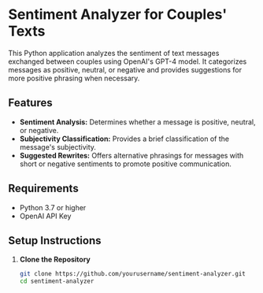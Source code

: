 # Sentiment Analyzer for Couples' Texts

This Python application analyzes the sentiment of text messages exchanged between couples using OpenAI's GPT-4 model. It categorizes messages as positive, neutral, or negative and provides suggestions for more positive phrasing when necessary.

## Features

- **Sentiment Analysis:** Determines whether a message is positive, neutral, or negative.
- **Subjectivity Classification:** Provides a brief classification of the message's subjectivity.
- **Suggested Rewrites:** Offers alternative phrasings for messages with short or negative sentiments to promote positive communication.

## Requirements

- Python 3.7 or higher
- OpenAI API Key

## Setup Instructions

1. **Clone the Repository**

   ```bash
   git clone https://github.com/yourusername/sentiment-analyzer.git
   cd sentiment-analyzer
